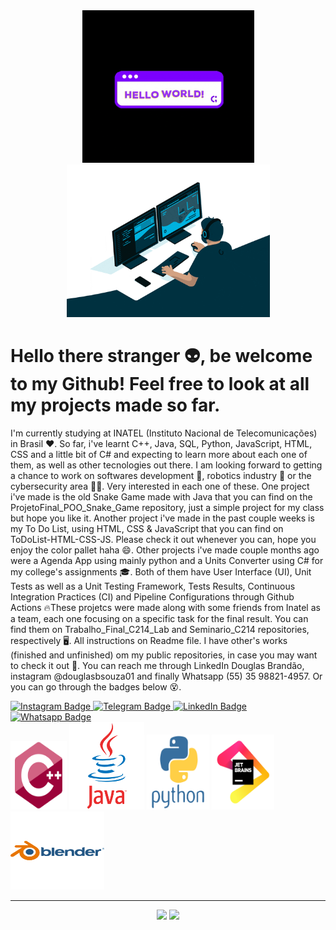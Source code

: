 <div align = "center">
<img src = "giphyhello.gif" width = "275px">
<img src = "giphy.gif" width = "325px">
</div>

# Hello there stranger 👽, be welcome to my Github! Feel free to look at all my projects made so far.
I'm currently studying at INATEL (Instituto Nacional de Telecomunicações) in Brasil ❤. So far, i've learnt C++, Java, SQL, Python, JavaScript, HTML, CSS and a little bit of C# and expecting to learn more about each one of them, as well as other tecnologies out there. 
I am looking forward to getting a chance to work on softwares development 👾, robotics industry 🤖 or the cybersecurity area 🐱‍💻. Very interested in each one of these.
One project i've made is the old Snake Game made with Java that you can find on the ProjetoFinal_POO_Snake_Game repository, just a simple project for my class but hope you like it. Another project i've made in the past couple weeks is my To Do List, using HTML, CSS & JavaScript that you can find on ToDoList-HTML-CSS-JS. Please check it out whenever you can, hope you enjoy the color pallet haha 😄.
Other projects i've made couple months ago were a Agenda App using mainly python and a Units Converter using C# for my college's assignments 🎓. Both of them have User Interface (UI), Unit Tests as well as a Unit Testing Framework, Tests Results, Continuous Integration Practices (CI) and Pipeline Configurations through Github Actions 🔥These projetcs were made along with some friends from Inatel as a team, each one focusing on a specific task for the final result. You can find them on Trabalho_Final_C214_Lab and Seminario_C214 repositories, respectively 🖥️. All instructions on Readme file.
I have other's works (finished and unfinished) om my public repositories, in case you may want to check it out 👀.
You can reach me through LinkedIn Douglas Brandão, instagram @douglasbsouza01 and finally Whatsapp (55) 35 98821-4957. Or you can go through the badges below 😵.

<div>
<a href = "https://www.instagram.com/douglasbsouza01/">
  <img src = "https://img.shields.io/badge/Instagram-E4405F?style=for-the-badge&logo=instagram&logoColor=white" alt = "Instagram Badge"/>
</a>
<a href = "https://web.telegram.org/z/">
  <img src = "https://img.shields.io/badge/Telegram-2CA5E0?style=for-the-badge&logo=telegram&logoColor=white" alt = "Telegram Badge"/>
</a>
<a href = "https://www.linkedin.com/in/douglas-brand%C3%A3o-88a1b71a2/">
  <img src = "https://img.shields.io/badge/LinkedIn-0077B5?style=for-the-badge&logo=linkedin&logoColor=white" alt = "LinkedIn Badge"/>
</a>
<a href = "https://web.whatsapp.com/">
  <img src = "https://img.shields.io/badge/WhatsApp-25D366?style=for-the-badge&logo=whatsapp&logoColor=white" alt = "Whatsapp Badge"/>
</a>
</div>

<div> 
<img src = "cplusplus-original.svg" width = "90px" height = "110px">
<img src = "java-original-wordmark.svg" width = "120px" height = "140px">
<img src = "python-original-wordmark.svg" width = "100px" height = "120px">
<img src = "jetbrains-original.svg" width = "100px" height = "120px">
<img src = "blender-original-wordmark.svg" width = "150px" height = "125px">
</div>

---

<div align = "center">
<img height = "200cm" src = "https://github-readme-stats.vercel.app/api/top-langs/?username=DouglasSouza05&show_icons=true&theme=chartreuse-dark&count_private=true"/>
<img height = "200cm" src = "https://github-readme-stats.vercel.app/api?username=DouglasSouza05&show_icons=true&theme=chartreuse-dark&count_private=true" />
</div>
